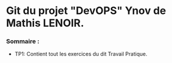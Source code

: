 # Git du projet "DevOPS" Ynov de Mathis LENOIR.

### Sommaire :
- TP1: Contient tout les exercices du dit Travail Pratique.